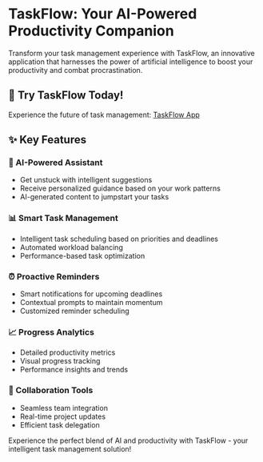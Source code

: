 # TaskFlow: Your AI-Powered Productivity Companion

Transform your task management experience with TaskFlow, an innovative application that harnesses the power of artificial intelligence to boost your productivity and combat procrastination.

## 🚀 Try TaskFlow Today!
Experience the future of task management: [TaskFlow App](https://taskflow-2c96.onrender.com/)

## ✨ Key Features

### 🤖 AI-Powered Assistant
- Get unstuck with intelligent suggestions
- Receive personalized guidance based on your work patterns
- AI-generated content to jumpstart your tasks

### 📊 Smart Task Management
- Intelligent task scheduling based on priorities and deadlines
- Automated workload balancing
- Performance-based task optimization

### ⏰ Proactive Reminders
- Smart notifications for upcoming deadlines
- Contextual prompts to maintain momentum
- Customized reminder scheduling

### 📈 Progress Analytics
- Detailed productivity metrics
- Visual progress tracking
- Performance insights and trends

### 👥 Collaboration Tools
- Seamless team integration
- Real-time project updates
- Efficient task delegation

Experience the perfect blend of AI and productivity with TaskFlow - your intelligent task management solution!